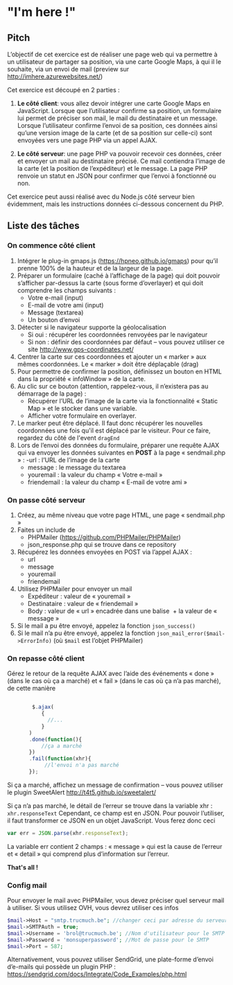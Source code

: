 # "I'm here !"

## Pitch
L’objectif de cet exercice est de réaliser une page web qui va permettre à un utilisateur de partager sa position, via une carte Google Maps, à qui il le souhaite, via un envoi de mail (preview sur http://imhere.azurewebsites.net/) 

Cet exercice est découpé en 2 parties : 
1.	**Le côté client**: vous allez devoir intégrer une carte Google Maps en JavaScript. Lorsque que l’utilisateur confirme sa position, un formulaire lui permet de préciser son mail, le mail du destinataire et un message.
Lorsque l’utilisateur confirme l’envoi de sa position, ces données ainsi qu’une version image de la carte (et de sa position sur celle-ci) sont envoyées vers une page PHP via un appel AJAX. 

2.	**Le côté serveur**: une page PHP va pouvoir recevoir ces données, créer et envoyer un mail au destinataire précisé. Ce mail contiendra l’image de la carte (et la position de l’expéditeur) et le message. 
La page PHP renvoie un statut en JSON pour confirmer que l’envoi à fonctionné ou non.

Cet exercice peut aussi réalisé avec du Node.js côté serveur bien évidemment, mais les instructions données ci-dessous concernent du PHP.

## Liste des tâches
### On commence **côté client**
1.	Intégrer le plug-in gmaps.js (https://hpneo.github.io/gmaps) pour qu’il prenne 100% de la hauteur et de la largeur de la page.
2.	Préparer un formulaire (caché à l’affichage de la page) qui doit pouvoir s’afficher par-dessus la carte (sous forme d’overlayer) et qui doit comprendre les champs suivants :
    - Votre e-mail (input)
    - E-mail de votre ami (input)
    - Message (textarea)
    - Un bouton d’envoi
3.	Détecter si le navigateur supporte la géolocalisation
    - Si oui : récupérer les coordonnées renvoyées par le navigateur
    - Si non : définir des coordonnées par défaut – vous pouvez utiliser ce site http://www.gps-coordinates.net/ 
4.	Centrer la carte sur ces coordonnées et ajouter un « marker » aux mêmes coordonnées. Le « marker » doit être déplaçable (drag)
5.	Pour permettre de confirmer la position, définissez un bouton en HTML dans la propriété « infoWindow » de la carte. 
6.	Au clic sur ce bouton (attention, rappelez-vous, il n’existera pas au démarrage de la page) :
    - Récupérer l’URL de l’image de la carte via la fonctionnalité « Static Map » et le stocker dans une variable.
    - Afficher votre formulaire en overlayer.
6.  Le marker peut être déplacé. Il faut donc récupérer les nouvelles coordonnées une fois qu'il est déplacé par le visiteur. Pour ce faire, regardez du côté de l'event `dragEnd`
7.	Lors de l’envoi des données du formulaire, préparer une requête AJAX qui va envoyer les données suivantes en **POST** à la page « sendmail.php » :
     -url : l’URL de l’image de la carte
    - message : le message du textarea
    - youremail : la valeur du champ « Votre e-mail »
    - friendemail : la valeur du champ « E-mail de votre ami »
 
### On passe **côté serveur**
1.	Créez, au même niveau que votre page HTML, une page « sendmail.php »
2.	Faites un include de 
    - PHPMailer (https://github.com/PHPMailer/PHPMailer)
    - json_response.php qui se trouve dans ce repository
3.	Récupérez les données envoyées en POST via l’appel AJAX :
    - url 
    - message 
    - youremail 
    - friendemail 
4.	Utilisez PHPMailer pour envoyer un mail
    - Expéditeur : valeur de « youremail »
    - Destinataire : valeur de « friendemail »
    - Body : valeur de « url » encadrée dans une balise <img> + la valeur de « message »
5.	Si le mail a pu être envoyé, appelez la fonction `json_success()`
6.	Si le mail n’a pu être envoyé, appelez la fonction `json_mail_error($mail->ErrorInfo)` (où `$mail` est l’objet PHPMailer)

### On repasse **côté client**

Gérez le retour de la requête AJAX avec l’aide des événements « done » (dans le cas où ça a marché) et « fail » (dans le cas où ça n’a pas marché), de cette manière

```javascript

        $.ajax(
           {
             //...
           }
       )
       .done(function(){
           //ça a marché
       })
       .fail(function(xhr){
            //l'envoi n'a pas marché
       });   
```

Si ça a marché, affichez un message de confirmation – vous pouvez utiliser le plugin SweetAlert http://t4t5.github.io/sweetalert/ 

Si ça n’a pas marché, le détail de l’erreur se trouve dans la variable xhr : `xhr.responseText`
Cependant, ce champ est en JSON. Pour pouvoir l’utiliser, il faut transformer ce JSON en un objet JavaScript. Vous ferez donc ceci
```javascript
var err = JSON.parse(xhr.responseText);
```
La variable err contient 2 champs : « message » qui est la cause de l’erreur et « detail » qui comprend plus d’information sur l’erreur.

**That's all !** 

### Config mail

Pour envoyer le mail avec PHPMailer, vous devez préciser quel serveur mail à utiliser. 
Si vous utilisez OVH, vous devrez utiliser ces infos
```php
$mail->Host = "smtp.trucmuch.be"; //changer ceci par adresse du serveur SMTP de OVH
$mail->SMTPAuth = true; 
$mail->Username = 'brol@trucmuch.be'; //Nom d'utilisateur pour le SMTP
$mail->Password = 'monsuperpassword'; //Mot de passe pour le SMTP
$mail->Port = 587;     
```
Alternativement, vous pouvez utiliser SendGrid, une plate-forme d’envoi d’e-mails qui possède un plugin PHP : https://sendgrid.com/docs/Integrate/Code_Examples/php.html

